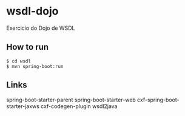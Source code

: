 # wsdl-dojo
Exercicio do Dojo de WSDL

## How to run
```
$ cd wsdl
$ mvn spring-boot:run
```

## Links
spring-boot-starter-parent
spring-boot-starter-web
cxf-spring-boot-starter-jaxws
cxf-codegen-plugin
wsdl2java
